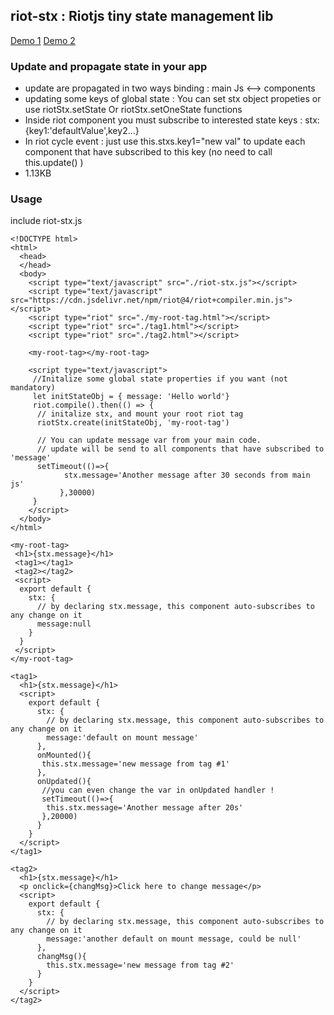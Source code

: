 ## riot-stx : Riotjs tiny state management lib
[Demo 1](https://plnkr.co/edit/LNXmFB8A62pSQkSQ?preview)
[Demo 2](https://plnkr.co/edit/nrU5XDKApGZZd7fb?preview)

### Update and propagate state in your app
- update are propagated in two ways binding : main Js <--> components
- updating some keys of global state : You can set stx object propeties or use riotStx.setState Or riotStx.setOneState functions
- Inside riot component you must subscribe to interested state keys : stx:{key1:'defaultValue',key2...}
- In riot cycle event : just use this.stxs.key1="new val" to update each component that have subscribed to this key (no need to call this.update() )
- 1.13KB

### Usage
include riot-stx.js 
```shell
<!DOCTYPE html>
<html>
  <head>
  </head>
  <body>
    <script type="text/javascript" src="./riot-stx.js"></script>
    <script type="text/javascript" src="https://cdn.jsdelivr.net/npm/riot@4/riot+compiler.min.js"></script>
    <script type="riot" src="./my-root-tag.html"></script>
    <script type="riot" src="./tag1.html"></script>
    <script type="riot" src="./tag2.html"></script>

    <my-root-tag></my-root-tag>

    <script type="text/javascript">
     //Initalize some global state properties if you want (not mandatory)
     let initStateObj = { message: 'Hello world'}
     riot.compile().then(() => {
      // initalize stx, and mount your root riot tag 
      riotStx.create(initStateObj, 'my-root-tag')

      // You can update message var from your main code.
      // update will be send to all components that have subscribed to 'message'
      setTimeout(()=>{
            stx.message='Another message after 30 seconds from main js'
           },30000)
     }
    </script>
  </body>
</html>
```

```shell
<my-root-tag>
 <h1>{stx.message}</h1>
 <tag1></tag1>
 <tag2></tag2>
 <script>
  export default {
    stx: {
      // by declaring stx.message, this component auto-subscribes to any change on it
      message:null
    }
  }
 </script>
</my-root-tag>
```

```shell
<tag1>
  <h1>{stx.message}</h1>
  <script>
    export default {
      stx: {
        // by declaring stx.message, this component auto-subscribes to any change on it
        message:'default on mount message'
      },
      onMounted(){
       this.stx.message='new message from tag #1'
      },
      onUpdated(){
       //you can even change the var in onUpdated handler !
       setTimeout(()=>{
        this.stx.message='Another message after 20s'
       },20000)
      }
    }
  </script>
</tag1>
```

```shell
<tag2>
  <h1>{stx.message}</h1>
  <p onclick={changMsg}>Click here to change message</p>
  <script>
    export default {
      stx: {
        // by declaring stx.message, this component auto-subscribes to any change on it
        message:'another default on mount message, could be null'
      },
      changMsg(){
        this.stx.message='new message from tag #2'
      }
    }
  </script>
</tag2>
```

